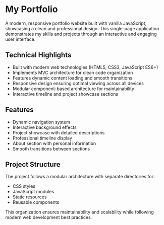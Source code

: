 # My Portfolio

A modern, responsive portfolio website built with vanilla JavaScript, showcasing a clean and professional design. This single-page application demonstrates my skills and projects through an interactive and engaging user interface.

## Technical Highlights

- Built with modern web technologies (HTML5, CSS3, JavaScript ES6+)
- Implements MVC architecture for clean code organization
- Features dynamic content loading and smooth transitions
- Responsive design ensuring optimal viewing across all devices
- Modular component-based architecture for maintainability
- Interactive timeline and project showcase sections

## Features

- Dynamic navigation system
- Interactive background effects
- Project showcase with detailed descriptions
- Professional timeline display
- About section with personal information
- Smooth transitions between sections

## Project Structure

The project follows a modular architecture with separate directories for:
- CSS styles
- JavaScript modules
- Static resources
- Reusable components

This organization ensures maintainability and scalability while following modern web development best practices.
